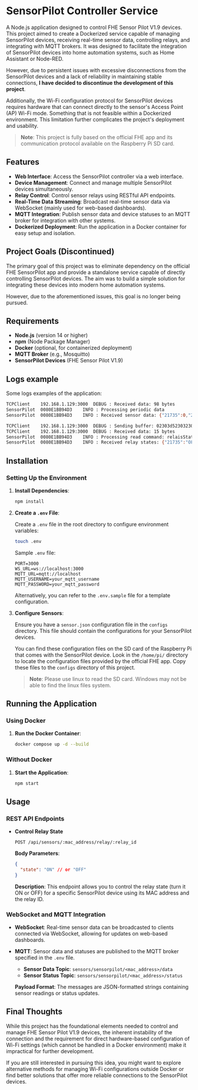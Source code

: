 # SensorPilot Controller Service

A Node.js application designed to control FHE Sensor Pilot V1.9 devices. This project aimed to create a Dockerized service capable of managing SensorPilot devices, receiving real-time sensor data, controlling relays, and integrating with MQTT brokers. It was designed to facilitate the integration of SensorPilot devices into home automation systems, such as Home Assistant or Node-RED.

However, due to persistent issues with excessive disconnections from the SensorPilot devices and a lack of reliability in maintaining stable connections, **I have decided to discontinue the development of this project**.

Additionally, the Wi-Fi configuration protocol for SensorPilot devices requires hardware that can connect directly to the sensor's Access Point (AP) Wi-Fi mode. Something that is not feasible within a Dockerized environment. This limitation further complicates the project's deployment and usability.

> **Note**: This project is fully based on the official FHE app and its communication protocol available on the Raspberry Pi SD card.


## Features

- **Web Interface**: Access the SensorPilot controller via a web interface.
- **Device Management**: Connect and manage multiple SensorPilot devices simultaneously.
- **Relay Control**: Control sensor relays using RESTful API endpoints.
- **Real-Time Data Streaming**: Broadcast real-time sensor data via WebSocket (mainly used for web-based dashboards).
- **MQTT Integration**: Publish sensor data and device statuses to an MQTT broker for integration with other systems.
- **Dockerized Deployment**: Run the application in a Docker container for easy setup and isolation.

## Project Goals (Discontinued)

The primary goal of this project was to eliminate dependency on the official FHE SensorPilot app and provide a standalone service capable of directly controlling SensorPilot devices. The aim was to build a simple solution for integrating these devices into modern home automation systems.

However, due to the aforementioned issues, this goal is no longer being pursued.

## Requirements

- **Node.js** (version 14 or higher)
- **npm** (Node Package Manager)
- **Docker** (optional, for containerized deployment)
- **MQTT Broker** (e.g., Mosquitto)
- **SensorPilot Devices** (FHE Sensor Pilot V1.9)

## Logs example

Some logs examples of the application:

```bash
TCPClient	 192.168.1.129:3000	 DEBUG : Received data: 98 bytes
SensorPilot	 0080E1BB94D3	 INFO : Processing periodic data
SensorPilot	 0080E1BB94D3	 INFO : Received sensor data: {"21735":0,"21736":3,"21737":0,"21738":0,"21739":0,"21740":0,"21741":622.5,"21742":53.8,"21743":0,"21744":46,"21745":277.9,"21746":837.9}
```

```bash
TCPClient	 192.168.1.129:3000	 DEBUG : Sending buffer: 02303d523032303035323b3f03
TCPClient	 192.168.1.129:3000	 DEBUG : Received data: 15 bytes
SensorPilot	 0080E1BB94D3	 INFO : Processing read command: relaisState
SensorPilot	 0080E1BB94D3	 INFO : Received relay states: {"21735":"OFF","21736":"OFF","21737":"OFF","21738":"OFF","21739":"OFF","21740":"OFF"}
```

## Installation

### Setting Up the Environment

1. **Install Dependencies**:

   ```bash
   npm install
   ```

2. **Create a `.env` File**:

   Create a `.env` file in the root directory to configure environment variables:

   ```bash
   touch .env
   ```

   Sample `.env` file:

   ```dotenv
   PORT=3000
   WS_URL=ws://localhost:3000
   MQTT_URL=mqtt://localhost
   MQTT_USERNAME=your_mqtt_username
   MQTT_PASSWORD=your_mqtt_password
   ```

   Alternatively, you can refer to the `.env.sample` file for a template configuration.

3. **Configure Sensors**:

   Ensure you have a `sensor.json` configuration file in the `configs` directory. This file should contain the configurations for your SensorPilot devices.

   You can find these configuration files on the SD card of the Raspberry Pi that comes with the SensorPilot device. Look in the `/home/pi/` directory to locate the configuration files provided by the official FHE app. Copy these files to the `configs` directory of this project.

   > **Note**: Please use linux to read the SD card. Windows may not be able to find the linux files system.

## Running the Application

### Using Docker

1. **Run the Docker Container**:

   ```bash
   docker compose up -d --build
   ```

### Without Docker

1. **Start the Application**:

   ```bash
   npm start
   ```

## Usage

### REST API Endpoints

- **Control Relay State**

  ```http
  POST /api/sensors/:mac_address/relay/:relay_id
  ```

  **Body Parameters**:

  ```json
  {
    "state": "ON" // or "OFF"
  }
  ```

  **Description**: This endpoint allows you to control the relay state (turn it ON or OFF) for a specific SensorPilot device using its MAC address and the relay ID.

### WebSocket and MQTT Integration

- **WebSocket**: Real-time sensor data can be broadcasted to clients connected via WebSocket, allowing for updates on web-based dashboards.
  
- **MQTT**: Sensor data and statuses are published to the MQTT broker specified in the `.env` file.

  - **Sensor Data Topic**: `sensors/sensorpilot/<mac_address>/data`
  - **Sensor Status Topic**: `sensors/sensorpilot/<mac_address>/status`

  **Payload Format**: The messages are JSON-formatted strings containing sensor readings or status updates.

## Final Thoughts

While this project has the foundational elements needed to control and manage FHE Sensor Pilot V1.9 devices, the inherent instability of the connection and the requirement for direct hardware-based configuration of Wi-Fi settings (which cannot be handled in a Docker environment) make it impractical for further development.

If you are still interested in pursuing this idea, you might want to explore alternative methods for managing Wi-Fi configurations outside Docker or find better solutions that offer more reliable connections to the SensorPilot devices.
